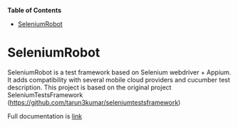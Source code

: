 <!-- START doctoc generated TOC please keep comment here to allow auto update -->
<!-- DON'T EDIT THIS SECTION, INSTEAD RE-RUN doctoc TO UPDATE -->
**Table of Contents**

- [SeleniumRobot](#seleniumrobot)

<!-- END doctoc generated TOC please keep comment here to allow auto update -->

# SeleniumRobot

SeleniumRobot is a test framework based on Selenium webdriver + Appium. It adds compatibility with several mobile cloud providers and cucumber test description.
This project is based on the original project SeleniumTestsFramework (https://github.com/tarun3kumar/seleniumtestsframework)

Full documentation is [link](/doc/Documentation.md "Here") 

